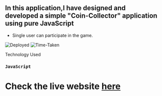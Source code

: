 ## In this application,I have designed and developed a simple "Coin-Collector" application using pure JavaScript

- Single user can participate in the game.

![Deployed](https://img.shields.io/badge/Deployed-Yes-green)
![Time-Taken](https://img.shields.io/badge/Time--Taken-1hrs-brightgreen)

Technology Used
### `JavaScript` 


# Check the live website [here](https://itsmanishsingh.github.io/Coin_Collector/ "Coin-Collector")
